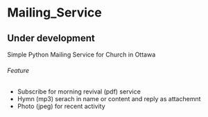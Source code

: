 # Mailing_Service
## Under development
Simple Python Mailing Service for Church in Ottawa
###### Feature
- Subscribe for morning revival (pdf) service 
- Hymn (mp3) serach in name or content and reply as attachemnt
- Photo (jpeg) for recent activity 